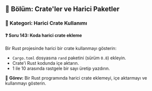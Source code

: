 ## 📘 Bölüm: Crate'ler ve Harici Paketler  
### 🔹 Kategori: Harici Crate Kullanımı  
#### ❓ Soru 143: Koda harici crate ekleme

Bir Rust projesinde harici bir crate kullanmayı gösterin:

- `Cargo.toml` dosyasına `rand` paketini (sürüm `0.8`) ekleyin.
- Crate'i Rust kodunda içe aktarın.
- 1 ile 10 arasında rastgele bir sayı üretip yazdırın.

🔧 **Görev:** Bir Rust programında harici crate eklemeyi, içe aktarmayı ve kullanmayı gösterin.
